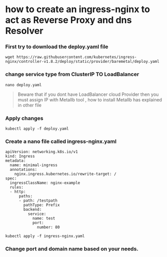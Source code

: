 # how to create an ingress-nginx to act as Reverse Proxy and dns Resolver

### First try to download the deploy.yaml file
```
wget https://raw.githubusercontent.com/kubernetes/ingress-nginx/controller-v1.8.2/deploy/static/provider/baremetal/deploy.yaml
```
### change service type from ClusterIP TO LoadBalancer 
```
nano deploy.yaml
```
> Beware that if you dont have LoadBalancer cloud Provider then you must assign IP with Metallb tool , how to install Metallb has explained in other file
### Apply changes
```
kubectl apply -f deploy.yaml
```
### Create a nano file called ingress-nginx.yaml

```
apiVersion: networking.k8s.io/v1
kind: Ingress
metadata:
  name: minimal-ingress
  annotations:
    nginx.ingress.kubernetes.io/rewrite-target: /
spec:
  ingressClassName: nginx-example
  rules:
  - http:
      paths:
      - path: /testpath
        pathType: Prefix
        backend:
          service:
            name: test
            port:
              number: 80
```
```
kubectl apply -f ingress-nginx.yaml
```
### Change port and domain name based on your needs.
